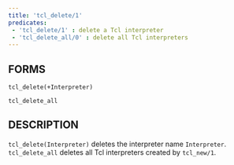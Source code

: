 ```yaml
---
title: 'tcl_delete/1'
predicates:
 - 'tcl_delete/1' : delete a Tcl interpreter
 - 'tcl_delete_all/0' : delete all Tcl interpreters
---
```


## FORMS

```
tcl_delete(+Interpreter)

tcl_delete_all
```

## DESCRIPTION

`tcl_delete(Interpreter)` deletes the interpreter name `Interpreter`. `tcl_delete_all` deletes all
Tcl interpreters created by `tcl_new/1`.


